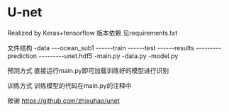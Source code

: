 # U-net
Realized by Keras+tensorflow
版本依赖
见requirements.txt

文件结构
-data
---ocean_sub1
------train
------test
------results
---------prediction
---------unet.hdf5
-main.py
-data.py
-model.py

预测方式
直接运行main.py即可加载训练好的模型进行识别

训练方式
训练模型的代码在main.py的注释中

致谢
https://github.com/zhixuhao/unet
